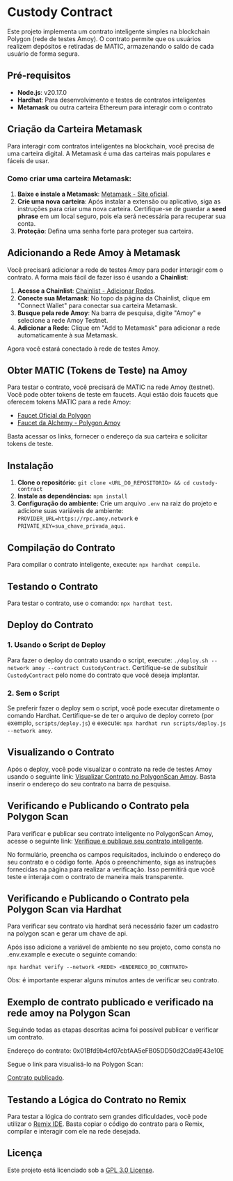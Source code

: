 # Custody Contract

Este projeto implementa um contrato inteligente simples na blockchain Polygon (rede de testes Amoy). O contrato permite que os usuários realizem depósitos e retiradas de MATIC, armazenando o saldo de cada usuário de forma segura.

## Pré-requisitos

- **Node.js**: v20.17.0
- **Hardhat**: Para desenvolvimento e testes de contratos inteligentes
- **Metamask** ou outra carteira Ethereum para interagir com o contrato

## Criação da Carteira Metamask

Para interagir com contratos inteligentes na blockchain, você precisa de uma carteira digital. A Metamask é uma das carteiras mais populares e fáceis de usar.

### Como criar uma carteira Metamask:

1. **Baixe e instale a Metamask**: [Metamask - Site oficial](https://metamask.io/).
2. **Crie uma nova carteira**: Após instalar a extensão ou aplicativo, siga as instruções para criar uma nova carteira. Certifique-se de guardar a **seed phrase** em um local seguro, pois ela será necessária para recuperar sua conta.
3. **Proteção**: Defina uma senha forte para proteger sua carteira.

## Adicionando a Rede Amoy à Metamask

Você precisará adicionar a rede de testes Amoy para poder interagir com o contrato. A forma mais fácil de fazer isso é usando a **Chainlist**:

1. **Acesse a Chainlist**: [Chainlist - Adicionar Redes](https://chainlist.org/).
2. **Conecte sua Metamask**: No topo da página da Chainlist, clique em "Connect Wallet" para conectar sua carteira Metamask.
3. **Busque pela rede Amoy**: Na barra de pesquisa, digite "Amoy" e selecione a rede Amoy Testnet.
4. **Adicionar a Rede**: Clique em "Add to Metamask" para adicionar a rede automaticamente à sua Metamask.

Agora você estará conectado à rede de testes Amoy.

## Obter MATIC (Tokens de Teste) na Amoy

Para testar o contrato, você precisará de MATIC na rede Amoy (testnet). Você pode obter tokens de teste em faucets. Aqui estão dois faucets que oferecem tokens MATIC para a rede Amoy:

- [Faucet Oficial da Polygon](https://faucet.polygon.technology/)
- [Faucet da Alchemy - Polygon Amoy](https://www.alchemy.com/faucets/polygon-amoy)

Basta acessar os links, fornecer o endereço da sua carteira e solicitar tokens de teste.

## Instalação

1. **Clone o repositório:** `git clone <URL_DO_REPOSITORIO> && cd custody-contract`
2. **Instale as dependências:** `npm install`
3. **Configuração do ambiente:** Crie um arquivo `.env` na raiz do projeto e adicione suas variáveis de ambiente: `PROVIDER_URL=https://rpc.amoy.network` e `PRIVATE_KEY=sua_chave_privada_aqui`.

## Compilação do Contrato

Para compilar o contrato inteligente, execute: `npx hardhat compile`.

## Testando o Contrato

Para testar o contrato, use o comando: `npx hardhat test`.

## Deploy do Contrato

### 1. Usando o Script de Deploy

Para fazer o deploy do contrato usando o script, execute: `./deploy.sh --network amoy --contract CustodyContract`. Certifique-se de substituir `CustodyContract` pelo nome do contrato que você deseja implantar.

### 2. Sem o Script

Se preferir fazer o deploy sem o script, você pode executar diretamente o comando Hardhat. Certifique-se de ter o arquivo de deploy correto (por exemplo, `scripts/deploy.js`) e execute: `npx hardhat run scripts/deploy.js --network amoy`.

## Visualizando o Contrato

Após o deploy, você pode visualizar o contrato na rede de testes Amoy usando o seguinte link: [Visualizar Contrato no PolygonScan Amoy](https://amoy.polygonscan.com). Basta inserir o endereço do seu contrato na barra de pesquisa.

## Verificando e Publicando o Contrato pela Polygon Scan

Para verificar e publicar seu contrato inteligente no PolygonScan Amoy, acesse o seguinte link: [Verifique e publique seu contrato inteligente](https://amoy.polygonscan.com/verifyContract).

No formulário, preencha os campos requisitados, incluindo o endereço do seu contrato e o código fonte. Após o preenchimento, siga as instruções fornecidas na página para realizar a verificação. Isso permitirá que você teste e interaja com o contrato de maneira mais transparente.

## Verificando e Publicando o Contrato pela Polygon Scan via Hardhat

Para verificar seu contrato via hardhat será necessário fazer um cadastro na polygon scan e gerar um chave de api.

Após isso adicione a variável de ambiente no seu projeto, como consta no .env.example e execute o seguinte comando:

`npx hardhat verify --network <REDE> <ENDERECO_DO_CONTRATO>`

Obs: é importante esperar alguns minutos antes de verificar seu contrato.

## Exemplo de contrato publicado e verificado na rede amoy na Polygon Scan

Seguindo todas as etapas descritas acima foi possível publicar e verificar um contrato.

Endereço do contrato: 0x01Bfd9b4cf07cbfAA5eFB05DD50d2Cda9E43e10E

Segue o link para visualisá-lo na Polygon Scan:

[Contrato publicado](https://amoy.polygonscan.com/address/0x01Bfd9b4cf07cbfAA5eFB05DD50d2Cda9E43e10E#code).

## Testando a Lógica do Contrato no Remix

Para testar a lógica do contrato sem grandes dificuldades, você pode utilizar o [Remix IDE](https://remix.ethereum.org/). Basta copiar o código do contrato para o Remix, compilar e interagir com ele na rede desejada.

## Licença

Este projeto está licenciado sob a [GPL 3.0 License](LICENSE).
